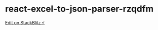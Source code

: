 # react-excel-to-json-parser-rzqdfm

[Edit on StackBlitz ⚡️](https://stackblitz.com/edit/react-excel-to-json-parser-rzqdfm)